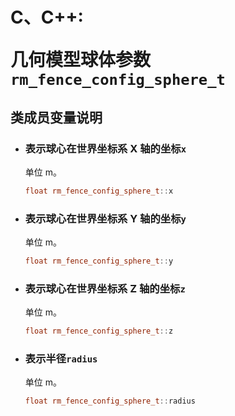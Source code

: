 # <p class="hidden">C、C++: </p>几何模型球体参数`rm_fence_config_sphere_t`

## 类成员变量说明

- ### 表示球心在世界坐标系 X 轴的坐标`x`

    单位 m。

    ```C++
    float rm_fence_config_sphere_t::x
    ```

- ### 表示球心在世界坐标系 Y 轴的坐标`y`

    单位 m。

    ```C++
    float rm_fence_config_sphere_t::y
    ```

- ### 表示球心在世界坐标系 Z 轴的坐标`z`

    单位 m。

    ```C++
    float rm_fence_config_sphere_t::z
    ```

- ### 表示半径`radius`

    单位 m。

    ```C++
    float rm_fence_config_sphere_t::radius
    ```
